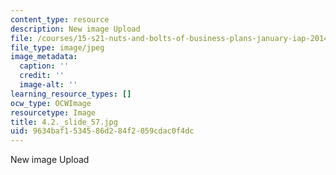 ```yaml
---
content_type: resource
description: New image Upload
file: /courses/15-s21-nuts-and-bolts-of-business-plans-january-iap-2014/9634baf1534586d284f2059cdac0f4dc_4.2._slide_57.jpg
file_type: image/jpeg
image_metadata:
  caption: ''
  credit: ''
  image-alt: ''
learning_resource_types: []
ocw_type: OCWImage
resourcetype: Image
title: 4.2._slide_57.jpg
uid: 9634baf1-5345-86d2-84f2-059cdac0f4dc
---
```

New image Upload

